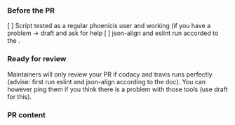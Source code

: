 ### Before the PR
[ ] Script tested as a regular phoenicis user and working (if you have a problem -> draft and ask for help
[ ] json-align and eslint run accorded to the .

### Ready for review
Maintainers will only review your PR if codacy and travis runs perfectly (advise: first run eslint and json-align according to the doc). You can however ping them if you think there is a problem with those tools (use draft for this).

### PR content

